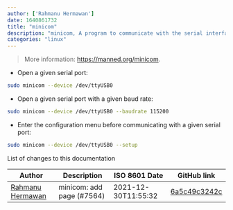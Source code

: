 ```yaml
---
author: ['Rahmanu Hermawan']
date: 1640861732
title: "minicom"
description: "minicom, A program to communicate with the serial interface of a device."
categories: "linux"
---
```

> More information: <https://manned.org/minicom>.

- Open a given serial port:

```bash
sudo minicom --device /dev/ttyUSB0
```

- Open a given serial port with a given baud rate:

```bash
sudo minicom --device /dev/ttyUSB0 --baudrate 115200
```

- Enter the configuration menu before communicating with a given serial port:

```bash
sudo minicom --device /dev/ttyUSB0 --setup
```
List of changes to this documentation


Author | Description | ISO 8601 Date | GitHub link
------|-----|-----|-----
[Rahmanu Hermawan](mailto:rahmanuh@pasdirumah.site) | minicom: add page (#7564) | 2021-12-30T11:55:32 | [6a5c49c3242c](https://github.com/tldr-pages/tldr/commit/6a5c49c3242c7ecdfa7d44360967aada36a73752)


